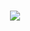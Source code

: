 <h1 align="center">
  <a href="https://git.io/typing-svg">
    <img style={{backgroundColor: "dodgerblue"}} src="https://readme-typing-svg.herokuapp.com/?lines=Hello,+Everyone!+👋;I+am+Fernando....;Welcome+to+my+repo!&center=true&size=40">
  </a>
</h1>

<!--
**FernandoLBA/FernandoLBA** is a ✨ _special_ ✨ repository because its `README.md` (this file) appears on your GitHub profile.

Here are some ideas to get you started:

- 🔭 I’m currently working on ...
- 🌱 I’m currently learning ...
- 👯 I’m looking to collaborate on ...
- 🤔 I’m looking for help with ...
- 💬 Ask me about ...
- 📫 How to reach me: ...
- 😄 Pronouns: ...
- ⚡ Fun fact: ...
-->
